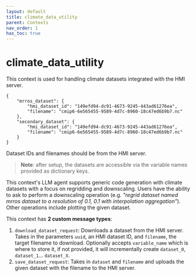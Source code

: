 ```yaml
---
layout: default
title: climate_data_utility
parent: Contexts
nav_order: 1
has_toc: true
---
```


# climate_data_utility

This context is used for handling climate datasets integrated with the HMI server. 

```
{
    "mrros_dataset": {
        "hmi_dataset_id": "149efd94-dc91-4673-9245-443ad61276ea", 
        "filename": "cmip6-6e565455-9589-4d7c-8960-18c47ed6b9b7.nc"
    },
    "secondary_dataset": {
        "hmi_dataset_id": "149efd94-dc91-4673-9245-443ad61276ea", 
        "filename": "cmip6-6e565455-9589-4d7c-8960-18c47ed6b9b7.nc"
    }
}
```

Dataset IDs and filenames should be from the HMI server. 

> **Note**: after setup, the datasets are accessible via the variable names provided as dictionary keys.

This context's LLM agent supports generic code generation with climate datasets with a focus on regridding and downscaling. Users have the ability to ask to perform a downscaling operation (e.g. _"regrid dataset named mrros dataset to a resolution of 0.1, 0.1 with interpolation aggregation"_). Other operations include plotting the given dataset.

This context has **2 custom message types**:

1. `download_dataset_request`: Downloads a dataset from the HMI server. Takes in the parameters `uuid`, an HMI dataset ID, and `filename`, the target filename to download. Optionally accepts `variable_name` which is where to store it, if not provided, it will incrementally create `dataset_0`, `dataset_1`... `dataset_X`.
3. `save_dataset_request`: Takes in `dataset` and `filename` and uploads the given dataset with the filename to the HMI server.

